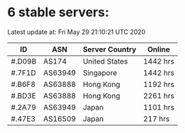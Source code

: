 # 6 stable servers:

Latest update at: Fri May 29 21:10:21 UTC 2020

| ID | ASN | Server Country | Online |
| -- | --- | -------------- | ------ |
| #.D09B | AS174 | United States | 1442 hrs |
| #.7F1D | AS63949 | Singapore | 1442 hrs |
| #.B6F8 | AS63888 | Hong Kong | 1192 hrs |
| #.BD3E | AS63888 | Hong Kong | 2261 hrs |
| #.2A79 | AS63949 | Japan | 1101 hrs |
| #.47E3 | AS16509 | Japan | 217 hrs |

